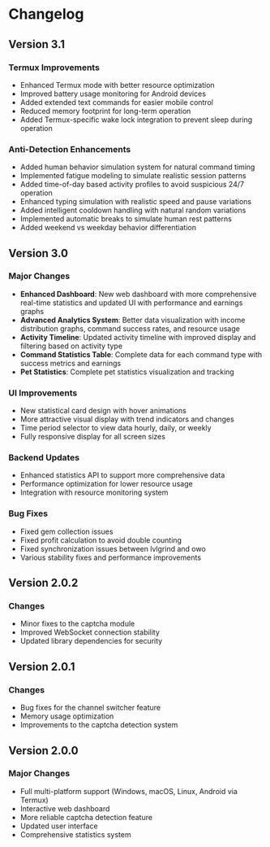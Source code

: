 # Changelog

## Version 3.1

### Termux Improvements
- Enhanced Termux mode with better resource optimization
- Improved battery usage monitoring for Android devices
- Added extended text commands for easier mobile control
- Reduced memory footprint for long-term operation
- Added Termux-specific wake lock integration to prevent sleep during operation

### Anti-Detection Enhancements
- Added human behavior simulation system for natural command timing
- Implemented fatigue modeling to simulate realistic session patterns
- Added time-of-day based activity profiles to avoid suspicious 24/7 operation
- Enhanced typing simulation with realistic speed and pause variations
- Added intelligent cooldown handling with natural random variations
- Implemented automatic breaks to simulate human rest patterns
- Added weekend vs weekday behavior differentiation

## Version 3.0

### Major Changes
- **Enhanced Dashboard**: New web dashboard with more comprehensive real-time statistics and updated UI with performance and earnings graphs
- **Advanced Analytics System**: Better data visualization with income distribution graphs, command success rates, and resource usage
- **Activity Timeline**: Updated activity timeline with improved display and filtering based on activity type
- **Command Statistics Table**: Complete data for each command type with success metrics and earnings
- **Pet Statistics**: Complete pet statistics visualization and tracking

### UI Improvements
- New statistical card design with hover animations
- More attractive visual display with trend indicators and changes
- Time period selector to view data hourly, daily, or weekly
- Fully responsive display for all screen sizes

### Backend Updates
- Enhanced statistics API to support more comprehensive data
- Performance optimization for lower resource usage
- Integration with resource monitoring system

### Bug Fixes
- Fixed gem collection issues
- Fixed profit calculation to avoid double counting
- Fixed synchronization issues between lvlgrind and owo
- Various stability fixes and performance improvements

## Version 2.0.2

### Changes
- Minor fixes to the captcha module
- Improved WebSocket connection stability
- Updated library dependencies for security

## Version 2.0.1

### Changes
- Bug fixes for the channel switcher feature
- Memory usage optimization
- Improvements to the captcha detection system

## Version 2.0.0

### Major Changes
- Full multi-platform support (Windows, macOS, Linux, Android via Termux)
- Interactive web dashboard
- More reliable captcha detection feature
- Updated user interface
- Comprehensive statistics system 